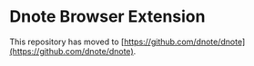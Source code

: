 # Dnote Browser Extension

This repository has moved to [https://github.com/dnote/dnote](https://github.com/dnote/dnote).
